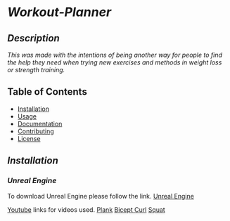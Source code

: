 # ***Workout-Planner***

## ***Description***

*This was made with the intentions of being another way for people to find the help they need when trying new exercises and methods in weight loss or strength training.*

## Table of Contents

- [Installation](#installation)
- [Usage](#usage)
- [Documentation](#documentation)
- [Contributing](#contributing)
- [License](#license)

## ***Installation***

### ***Unreal Engine***

To download Unreal Engine please follow the link.
[Unreal Engine](https://www.unrealengine.com/en-US/free-download/game-development-engine?utm_source=BingSearch&utm_medium=PaidSearch&utm_campaign=pr*UE_sp*UnrealEngine_an*Internal_ct*Google_cn*GameEngine-US_ta*Keywords_pl*LinkClicks_co*US&utm_id=1311718477789983&utm_term=game%20engine&utm_content=554622408&utm_creative=81982458167678)

[Youtube](https://www.youtube.com/) links for videos used.
[Plank](https://youtu.be/xtnempgJM_U)
[Bicept Curl](https://youtu.be/NrVe2ZAsSj8)
[Squat](https://youtu.be/Z80l3gt0dNk)

